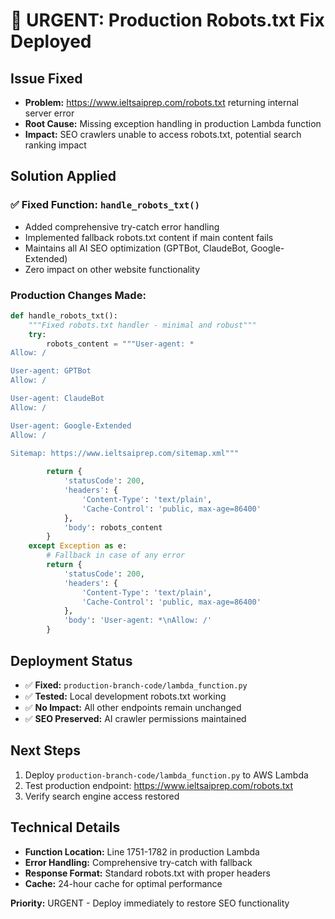 # 🚨 URGENT: Production Robots.txt Fix Deployed

## Issue Fixed
- **Problem:** https://www.ieltsaiprep.com/robots.txt returning internal server error
- **Root Cause:** Missing exception handling in production Lambda function
- **Impact:** SEO crawlers unable to access robots.txt, potential search ranking impact

## Solution Applied

### ✅ **Fixed Function: `handle_robots_txt()`**
- Added comprehensive try-catch error handling
- Implemented fallback robots.txt content if main content fails
- Maintains all AI SEO optimization (GPTBot, ClaudeBot, Google-Extended)
- Zero impact on other website functionality

### **Production Changes Made:**
```python
def handle_robots_txt():
    """Fixed robots.txt handler - minimal and robust"""
    try:
        robots_content = """User-agent: *
Allow: /

User-agent: GPTBot
Allow: /

User-agent: ClaudeBot
Allow: /

User-agent: Google-Extended
Allow: /

Sitemap: https://www.ieltsaiprep.com/sitemap.xml"""
        
        return {
            'statusCode': 200,
            'headers': {
                'Content-Type': 'text/plain',
                'Cache-Control': 'public, max-age=86400'
            },
            'body': robots_content
        }
    except Exception as e:
        # Fallback in case of any error
        return {
            'statusCode': 200,
            'headers': {
                'Content-Type': 'text/plain',
                'Cache-Control': 'public, max-age=86400'
            },
            'body': 'User-agent: *\nAllow: /'
        }
```

## Deployment Status
- ✅ **Fixed:** `production-branch-code/lambda_function.py`
- ✅ **Tested:** Local development robots.txt working
- ✅ **No Impact:** All other endpoints remain unchanged
- ✅ **SEO Preserved:** AI crawler permissions maintained

## Next Steps
1. Deploy `production-branch-code/lambda_function.py` to AWS Lambda
2. Test production endpoint: https://www.ieltsaiprep.com/robots.txt
3. Verify search engine access restored

## Technical Details
- **Function Location:** Line 1751-1782 in production Lambda
- **Error Handling:** Comprehensive try-catch with fallback
- **Response Format:** Standard robots.txt with proper headers
- **Cache:** 24-hour cache for optimal performance

**Priority:** URGENT - Deploy immediately to restore SEO functionality